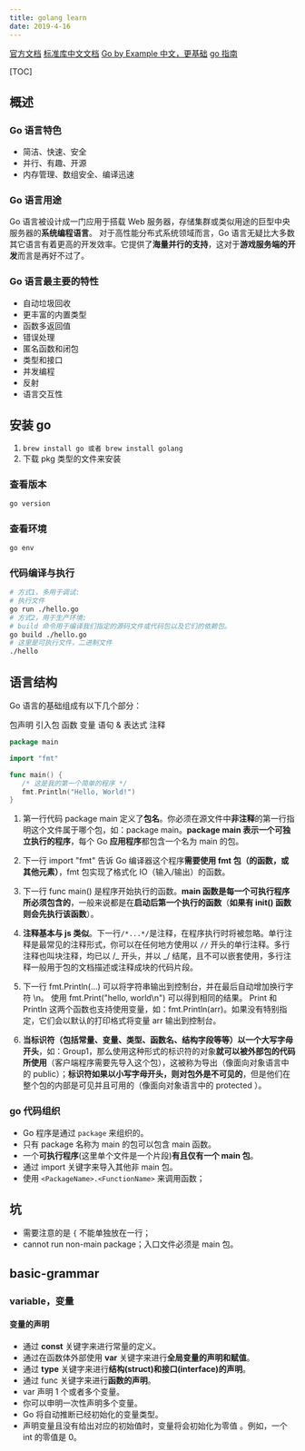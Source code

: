 ```yaml
---
title: golang learn
date: 2019-4-16
---
```


[官方文档](http://docscn.studygolang.com/doc/)
[标准库中文文档](https://studygolang.com/pkgdoc)
[Go by Example 中文，更基础](https://books.studygolang.com/gobyexample/)
[go 指南](http://tour.studygolang.com/basics/1)

[TOC]

## 概述

### Go 语言特色

- 简洁、快速、安全
- 并行、有趣、开源
- 内存管理、数组安全、编译迅速

### Go 语言用途

Go 语言被设计成一门应用于搭载 Web 服务器，存储集群或类似用途的巨型中央服务器的**系统编程语言**。
对于高性能分布式系统领域而言，Go 语言无疑比大多数其它语言有着更高的开发效率。它提供了**海量并行的支持**，这对于**游戏服务端的开发**而言是再好不过了。

### Go 语言最主要的特性

- 自动垃圾回收
- 更丰富的内置类型
- 函数多返回值
- 错误处理
- 匿名函数和闭包
- 类型和接口
- 并发编程
- 反射
- 语言交互性

## 安装 go

1. `brew install go 或者 brew install golang`
2. 下载 pkg 类型的文件来安装

### 查看版本

```bash
go version
```

### 查看环境

```bash
go env
```

### 代码编译与执行

```bash
# 方式1，多用于调试:
# 执行文件
go run ./hello.go
# 方式2，用于生产环境:
# build 命令用于编译我们指定的源码文件或代码包以及它们的依赖包。
go build ./hello.go
# 这里是可执行文件，二进制文件
./hello
```

## 语言结构

Go 语言的基础组成有以下几个部分：

包声明
引入包
函数
变量
语句 & 表达式
注释

```go
package main

import "fmt"

func main() {
   /* 这是我的第一个简单的程序 */
   fmt.Println("Hello, World!")
}
```

1. 第一行代码 package main 定义了**包名**。你必须在源文件中**非注释**的第一行指明这个文件属于哪个包，如：package main。**package main 表示一个可独立执行的程序**，每个 Go **应用程序**都包含一个名为 main 的包。

2. 下一行 import "fmt" 告诉 Go 编译器这个程序**需要使用 fmt 包（的函数，或其他元素）**，fmt 包实现了格式化 IO（输入/输出）的函数。

3. 下一行 func main() 是程序开始执行的函数。**main 函数是每一个可执行程序所必须包含的**，一般来说都是在**启动后第一个执行的函数**（**如果有 init() 函数则会先执行该函数**）。

4. **注释基本与 js 类似**。下一行`/*...*/`是注释，在程序执行时将被忽略。单行注释是最常见的注释形式，你可以在任何地方使用以 `//` 开头的单行注释。多行注释也叫块注释，均已以 /_ 开头，并以 _/ 结尾，且不可以嵌套使用，多行注释一般用于包的文档描述或注释成块的代码片段。

5. 下一行 fmt.Println(...) 可以将字符串输出到控制台，并在最后自动增加换行字符 \n。
   使用 fmt.Print("hello, world\n") 可以得到相同的结果。
   Print 和 Println 这两个函数也支持使用变量，如：fmt.Println(arr)。如果没有特别指定，它们会以默认的打印格式将变量 arr 输出到控制台。

6. **当标识符（包括常量、变量、类型、函数名、结构字段等等）以一个大写字母开头**，如：Group1，那么使用这种形式的标识符的对象**就可以被外部包的代码所使用**（客户端程序需要先导入这个包），这被称为导出（像面向对象语言中的 public）；**标识符如果以小写字母开头，则对包外是不可见的**，但是他们在整个包的内部是可见并且可用的（像面向对象语言中的 protected ）。

### go 代码组织

- Go 程序是通过 `package` 来组织的。
- 只有 package 名称为 main 的包可以包含 main 函数。
- 一个**可执行程序**(这里单个文件是一个片段)**有且仅有一个 main 包**。
- 通过 import 关键字来导入其他非 main 包。
- 使用 `<PackageName>.<FunctionName>` 来调用函数；

## 坑

- 需要注意的是 `{` 不能单独放在一行；
- cannot run non-main package；入口文件必须是 main 包。

## basic-grammar

### variable，变量

#### 变量的声明

- 通过 **const** 关键字来进行常量的定义。
- 通过在函数体外部使用 **var** 关键字来进行**全局变量的声明和赋值**。
- 通过 **type** 关键字来进行**结构(struct)和接口(interface)的声明**。
- 通过 func 关键字来进行**函数的声明**。
- var 声明 1 个或者多个变量。
- 你可以申明一次性声明多个变量。
- Go 将自动推断已经初始化的变量类型。
- 声明变量且没有给出对应的初始值时，变量将会初始化为零值 。例如，一个 int 的零值是 0。
